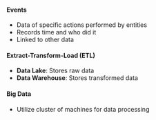 #### Events
- Data of specific actions performed by entities
- Records time and who did it
- Linked to other data
#### Extract-Transform-Load (ETL)
- **Data Lake**: Stores raw data
- **Data Warehouse**: Stores transformed data
#### Big Data
- Utilize cluster of machines for data processing
